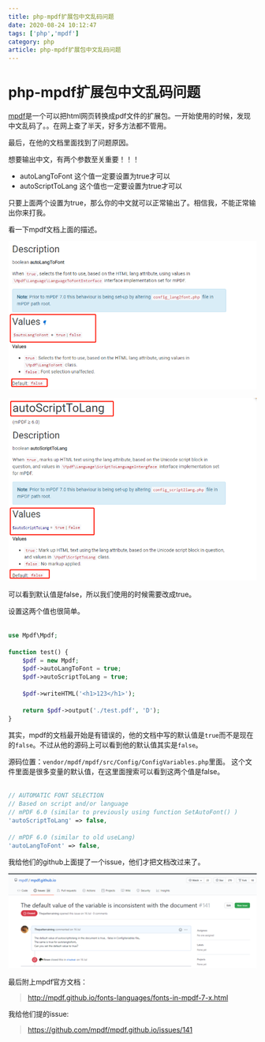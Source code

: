 ```yaml
---
title: php-mpdf扩展包中文乱码问题
date: 2020-08-24 10:12:47
tags: ['php','mpdf']
category: php
article: php-mpdf扩展包中文乱码问题
---
```


# php-mpdf扩展包中文乱码问题

[mpdf](http://mpdf.github.io/fonts-languages/fonts-in-mpdf-7-x.html)是一个可以把html网页转换成pdf文件的扩展包。一开始使用的时候，发现中文乱码了。。在网上查了半天，好多方法都不管用。

最后，在他的文档里面找到了问题原因。

想要输出中文，有两个参数至关重要！！！

- autoLangToFont 这个值一定要设置为true才可以
- autoScriptToLang 这个值也一定要设置为true才可以

只要上面两个设置为true，那么你的中文就可以正常输出了。相信我，不能正常输出你来打我。

看一下mpdf文档上面的描述。

![mpdf](/images/mpdf1.png)

![mpdf](/images/mpdf2.png)

可以看到默认值是false，所以我们使用的时候需要改成true。

设置这两个值也很简单。

```php

use Mpdf\Mpdf;

function test() {
    $pdf = new Mpdf;
    $pdf->autoLangToFont = true;
    $pdf->autoScriptToLang = true;

    $pdf->writeHTML('<h1>123</h1>');

	return $pdf->output('./test.pdf', 'D');
}
```

其实，mpdf的文档最开始是有错误的，他的文档中写的默认值是`true`而不是现在的`false`。不过从他的源码上可以看到他的默认值其实是`false`。

源码位置：`vendor/mpdf/mpdf/src/Config/ConfigVariables.php`里面。
这个文件里面是很多变量的默认值，在这里面搜索可以看到这两个值是false。

```php

// AUTOMATIC FONT SELECTION
// Based on script and/or language
// mPDF 6.0 (similar to previously using function SetAutoFont() )
'autoScriptToLang' => false,

// mPDF 6.0 (similar to old useLang)
'autoLangToFont' => false,
```

我给他们的github上面提了一个issue，他们才把文档改过来了。

![mpdf](/images/mpdf3.png)

最后附上mpdf官方文档：

> http://mpdf.github.io/fonts-languages/fonts-in-mpdf-7-x.html

我给他们提的issue:

> https://github.com/mpdf/mpdf.github.io/issues/141








